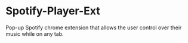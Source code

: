 # Spotify-Player-Ext
Pop-up Spotify chrome extension that allows the user control over their music while on any tab.
